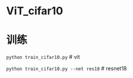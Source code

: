# ViT_cifar10

# 训练
`python train_cifar10.py`  # vit

`python train_cifar10.py --net res18` # resnet18
